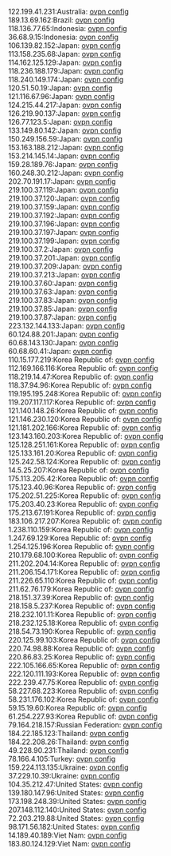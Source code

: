 122.199.41.231:Australia: [ovpn config](vpn/122_199_41_231.ovpn)  
189.13.69.162:Brazil: [ovpn config](vpn/189_13_69_162.ovpn)  
118.136.77.65:Indonesia: [ovpn config](vpn/118_136_77_65.ovpn)  
36.68.9.15:Indonesia: [ovpn config](vpn/36_68_9_15.ovpn)  
106.139.82.152:Japan: [ovpn config](vpn/106_139_82_152.ovpn)  
113.158.235.68:Japan: [ovpn config](vpn/113_158_235_68.ovpn)  
114.162.125.129:Japan: [ovpn config](vpn/114_162_125_129.ovpn)  
118.236.188.179:Japan: [ovpn config](vpn/118_236_188_179.ovpn)  
118.240.149.174:Japan: [ovpn config](vpn/118_240_149_174.ovpn)  
120.51.50.19:Japan: [ovpn config](vpn/120_51_50_19.ovpn)  
121.116.67.96:Japan: [ovpn config](vpn/121_116_67_96.ovpn)  
124.215.44.217:Japan: [ovpn config](vpn/124_215_44_217.ovpn)  
126.219.90.137:Japan: [ovpn config](vpn/126_219_90_137.ovpn)  
126.77.123.5:Japan: [ovpn config](vpn/126_77_123_5.ovpn)  
133.149.80.142:Japan: [ovpn config](vpn/133_149_80_142.ovpn)  
150.249.156.59:Japan: [ovpn config](vpn/150_249_156_59.ovpn)  
153.163.188.212:Japan: [ovpn config](vpn/153_163_188_212.ovpn)  
153.214.145.14:Japan: [ovpn config](vpn/153_214_145_14.ovpn)  
159.28.189.76:Japan: [ovpn config](vpn/159_28_189_76.ovpn)  
160.248.30.212:Japan: [ovpn config](vpn/160_248_30_212.ovpn)  
202.70.191.17:Japan: [ovpn config](vpn/202_70_191_17.ovpn)  
219.100.37.119:Japan: [ovpn config](vpn/219_100_37_119.ovpn)  
219.100.37.120:Japan: [ovpn config](vpn/219_100_37_120.ovpn)  
219.100.37.159:Japan: [ovpn config](vpn/219_100_37_159.ovpn)  
219.100.37.192:Japan: [ovpn config](vpn/219_100_37_192.ovpn)  
219.100.37.196:Japan: [ovpn config](vpn/219_100_37_196.ovpn)  
219.100.37.197:Japan: [ovpn config](vpn/219_100_37_197.ovpn)  
219.100.37.199:Japan: [ovpn config](vpn/219_100_37_199.ovpn)  
219.100.37.2:Japan: [ovpn config](vpn/219_100_37_2.ovpn)  
219.100.37.201:Japan: [ovpn config](vpn/219_100_37_201.ovpn)  
219.100.37.209:Japan: [ovpn config](vpn/219_100_37_209.ovpn)  
219.100.37.213:Japan: [ovpn config](vpn/219_100_37_213.ovpn)  
219.100.37.60:Japan: [ovpn config](vpn/219_100_37_60.ovpn)  
219.100.37.63:Japan: [ovpn config](vpn/219_100_37_63.ovpn)  
219.100.37.83:Japan: [ovpn config](vpn/219_100_37_83.ovpn)  
219.100.37.85:Japan: [ovpn config](vpn/219_100_37_85.ovpn)  
219.100.37.87:Japan: [ovpn config](vpn/219_100_37_87.ovpn)  
223.132.144.133:Japan: [ovpn config](vpn/223_132_144_133.ovpn)  
60.124.88.201:Japan: [ovpn config](vpn/60_124_88_201.ovpn)  
60.68.143.130:Japan: [ovpn config](vpn/60_68_143_130.ovpn)  
60.68.60.41:Japan: [ovpn config](vpn/60_68_60_41.ovpn)  
110.15.177.219:Korea Republic of: [ovpn config](vpn/110_15_177_219.ovpn)  
112.169.166.116:Korea Republic of: [ovpn config](vpn/112_169_166_116.ovpn)  
118.219.14.47:Korea Republic of: [ovpn config](vpn/118_219_14_47.ovpn)  
118.37.94.96:Korea Republic of: [ovpn config](vpn/118_37_94_96.ovpn)  
119.195.195.248:Korea Republic of: [ovpn config](vpn/119_195_195_248.ovpn)  
119.207.117.117:Korea Republic of: [ovpn config](vpn/119_207_117_117.ovpn)  
121.140.148.26:Korea Republic of: [ovpn config](vpn/121_140_148_26.ovpn)  
121.146.230.120:Korea Republic of: [ovpn config](vpn/121_146_230_120.ovpn)  
121.181.202.166:Korea Republic of: [ovpn config](vpn/121_181_202_166.ovpn)  
123.143.160.203:Korea Republic of: [ovpn config](vpn/123_143_160_203.ovpn)  
125.128.251.161:Korea Republic of: [ovpn config](vpn/125_128_251_161.ovpn)  
125.133.161.20:Korea Republic of: [ovpn config](vpn/125_133_161_20.ovpn)  
125.242.58.124:Korea Republic of: [ovpn config](vpn/125_242_58_124.ovpn)  
14.5.25.207:Korea Republic of: [ovpn config](vpn/14_5_25_207.ovpn)  
175.113.205.42:Korea Republic of: [ovpn config](vpn/175_113_205_42.ovpn)  
175.123.40.96:Korea Republic of: [ovpn config](vpn/175_123_40_96.ovpn)  
175.202.51.225:Korea Republic of: [ovpn config](vpn/175_202_51_225.ovpn)  
175.203.40.23:Korea Republic of: [ovpn config](vpn/175_203_40_23.ovpn)  
175.213.67.191:Korea Republic of: [ovpn config](vpn/175_213_67_191.ovpn)  
183.106.217.207:Korea Republic of: [ovpn config](vpn/183_106_217_207.ovpn)  
1.238.110.159:Korea Republic of: [ovpn config](vpn/1_238_110_159.ovpn)  
1.247.69.129:Korea Republic of: [ovpn config](vpn/1_247_69_129.ovpn)  
1.254.125.196:Korea Republic of: [ovpn config](vpn/1_254_125_196.ovpn)  
210.179.68.100:Korea Republic of: [ovpn config](vpn/210_179_68_100.ovpn)  
211.202.204.14:Korea Republic of: [ovpn config](vpn/211_202_204_14.ovpn)  
211.206.154.171:Korea Republic of: [ovpn config](vpn/211_206_154_171.ovpn)  
211.226.65.110:Korea Republic of: [ovpn config](vpn/211_226_65_110.ovpn)  
211.62.76.179:Korea Republic of: [ovpn config](vpn/211_62_76_179.ovpn)  
218.151.37.39:Korea Republic of: [ovpn config](vpn/218_151_37_39.ovpn)  
218.158.5.237:Korea Republic of: [ovpn config](vpn/218_158_5_237.ovpn)  
218.232.101.11:Korea Republic of: [ovpn config](vpn/218_232_101_11.ovpn)  
218.232.125.18:Korea Republic of: [ovpn config](vpn/218_232_125_18.ovpn)  
218.54.73.190:Korea Republic of: [ovpn config](vpn/218_54_73_190.ovpn)  
220.125.99.103:Korea Republic of: [ovpn config](vpn/220_125_99_103.ovpn)  
220.74.98.88:Korea Republic of: [ovpn config](vpn/220_74_98_88.ovpn)  
220.86.83.25:Korea Republic of: [ovpn config](vpn/220_86_83_25.ovpn)  
222.105.166.65:Korea Republic of: [ovpn config](vpn/222_105_166_65.ovpn)  
222.120.111.193:Korea Republic of: [ovpn config](vpn/222_120_111_193.ovpn)  
222.239.47.75:Korea Republic of: [ovpn config](vpn/222_239_47_75.ovpn)  
58.227.68.223:Korea Republic of: [ovpn config](vpn/58_227_68_223.ovpn)  
58.231.176.102:Korea Republic of: [ovpn config](vpn/58_231_176_102.ovpn)  
59.15.19.60:Korea Republic of: [ovpn config](vpn/59_15_19_60.ovpn)  
61.254.227.93:Korea Republic of: [ovpn config](vpn/61_254_227_93.ovpn)  
79.164.218.157:Russian Federation: [ovpn config](vpn/79_164_218_157.ovpn)  
184.22.185.123:Thailand: [ovpn config](vpn/184_22_185_123.ovpn)  
184.22.208.26:Thailand: [ovpn config](vpn/184_22_208_26.ovpn)  
49.228.90.231:Thailand: [ovpn config](vpn/49_228_90_231.ovpn)  
78.166.4.105:Turkey: [ovpn config](vpn/78_166_4_105.ovpn)  
159.224.113.135:Ukraine: [ovpn config](vpn/159_224_113_135.ovpn)  
37.229.10.39:Ukraine: [ovpn config](vpn/37_229_10_39.ovpn)  
104.35.212.47:United States: [ovpn config](vpn/104_35_212_47.ovpn)  
139.180.147.96:United States: [ovpn config](vpn/139_180_147_96.ovpn)  
173.198.248.39:United States: [ovpn config](vpn/173_198_248_39.ovpn)  
207.148.112.140:United States: [ovpn config](vpn/207_148_112_140.ovpn)  
72.203.219.88:United States: [ovpn config](vpn/72_203_219_88.ovpn)  
98.171.56.182:United States: [ovpn config](vpn/98_171_56_182.ovpn)  
14.189.40.189:Viet Nam: [ovpn config](vpn/14_189_40_189.ovpn)  
183.80.124.129:Viet Nam: [ovpn config](vpn/183_80_124_129.ovpn)  
